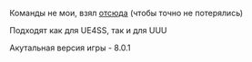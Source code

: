 Команды не мои, взял [отсюда](https://disk.yandex.ru/d/0mE_xMJc2CxwoA) (чтобы точно не потерялись)

Подходят как для UE4SS, так и для UUU

Акутальная версия игры - 8.0.1

